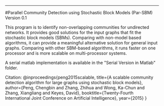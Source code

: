 -----------------------------------------------------------------------------

#Parallel Community Detection using Stochastic Block Models (Par-SBM)
Version 0.1

This program is to identify non-overlapping communities for undirected networks. It provides good solutions for the input graphs that fit the stochastic block models (SBMs). Comparing with non-model based algorithms, it can provide a meaningful alternative solution for general input graphs. Comparing with other SBM-based algorithms, it runs faster on one processor and is more scalable on multi-processor systems. 

A serial matlab implementation is available in the "Serial Version in Matlab" folder.

Citation:
@inproceedings{peng2015scalable,
title={A scalable community detection algorithm for large graphs using stochastic block models},
author={Peng, Chengbin and Zhang, Zhihua and Wong, Ka-Chun and Zhang, Xiangliang and Keyes, David},
booktitle={Twenty-Fourth International Joint Conference on Artificial Intelligence},
year={2015}
}

